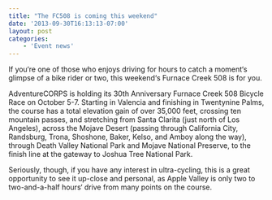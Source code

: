 ```yaml
---
title: "The FC508 is coming this weekend"
date: '2013-09-30T16:13:13-07:00'
layout: post
categories:
    - 'Event news'
---
```


If you‘re one of those who enjoys driving for hours to catch a moment‘s glimpse of a bike rider or two, this weekend‘s Furnace Creek 508 is for you.

AdventureCORPS is holding its 30th Anniversary Furnace Creek 508 Bicycle Race on October 5-7. Starting in Valencia and finishing in Twentynine Palms, the course has a total elevation gain of over 35,000 feet, crossing ten mountain passes, and stretching from Santa Clarita (just north of Los Angeles), across the Mojave Desert (passing through California City, Randsburg, Trona, Shoshone, Baker, Kelso, and Amboy along the way), through Death Valley National Park and Mojave National Preserve, to the finish line at the gateway to Joshua Tree National Park.

Seriously, though, if you have any interest in ultra-cycling, this is a great opportunity to see it up-close and personal, as Apple Valley is only two to two-and-a-half hours‘ drive from many points on the course.